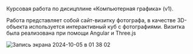 Курсовая работа по дисицплине «Компьютерная графика» (v1).

Работа представляет собой сайт-визитку фотографа, в качестве 3D-объекта используется интерактивный куб с фотографиями.
Визитка была реализована при помощи Angular и Three.js

![Запись экрана 2024-10-05 в 01 38 02](https://github.com/user-attachments/assets/b3329db7-ec8a-400c-bd75-2d88d775c8cf)

